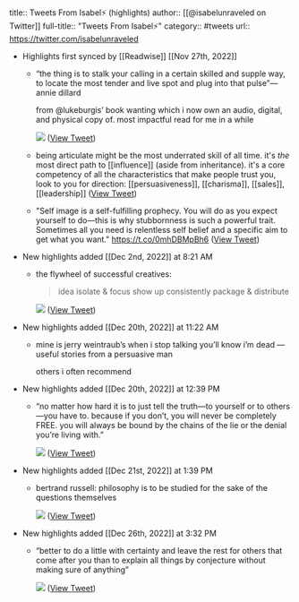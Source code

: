 title:: Tweets From Isabel⚡️ (highlights)
author:: [[@isabelunraveled on Twitter]]
full-title:: "Tweets From Isabel⚡️"
category:: #tweets
url:: https://twitter.com/isabelunraveled

- Highlights first synced by [[Readwise]] [[Nov 27th, 2022]]
	- “the thing is to stalk your calling in a certain skilled and supple way, to locate the most tender and live spot and plug into that pulse”—annie dillard 
	  
	  from @lukeburgis’ book wanting which i now own an audio, digital, and physical copy of. most impactful read for me in a while 
	  
	  ![](https://pbs.twimg.com/media/FiipD7hX0AAxz31.jpg) ([View Tweet](https://twitter.com/isabelunraveled/status/1596711961332703234))
	- being articulate might be the most underrated skill of all time. it's *the* most direct path to [[influence]] (aside from inheritance). it's a core competency of all the characteristics that make people trust you, look to you for direction: [[persuasiveness]], [[charisma]], [[sales]], [[leadership]] ([View Tweet](https://twitter.com/isabelunraveled/status/1590810718294904832))
	- "Self image is a self-fulfilling prophecy. You will do as you expect yourself to do—this is why stubbornness is such a powerful trait. Sometimes all you need is relentless self belief and a specific aim to get what you want."
	  https://t.co/0mhDBMpBh6 ([View Tweet](https://twitter.com/isabelunraveled/status/1596597089538277376))
- New highlights added [[Dec 2nd, 2022]] at 8:21 AM
	- the flywheel of successful creatives:
	  > idea 
	  > isolate & focus
	  > show up consistently 
	  > package & distribute 
	  
	  ![](https://pbs.twimg.com/media/Fi53aVTWAAIpYv4.jpg) ([View Tweet](https://twitter.com/isabelunraveled/status/1598346218446458880))
- New highlights added [[Dec 20th, 2022]] at 11:22 AM
	- mine is jerry weintraub’s when i stop talking you’ll know i’m dead — useful stories from a persuasive man 
	  
	  others i often recommend
- New highlights added [[Dec 20th, 2022]] at 12:39 PM
	- “no matter how hard it is to just tell the truth—to yourself or to others—you have to. because if you don’t, you will never be completely FREE. you will always be bound by the chains of the lie or the denial you’re living with.” 
	  
	  ![](https://pbs.twimg.com/media/FkX2a6WX0CAhgNU.jpg) ([View Tweet](https://twitter.com/isabelunraveled/status/1604959788873535503))
- New highlights added [[Dec 21st, 2022]] at 1:39 PM
	- bertrand russell: philosophy is to be studied for the sake of the questions themselves 
	  
	  ![](https://pbs.twimg.com/media/Fkceba2XoAA4Hsv.jpg) ([View Tweet](https://twitter.com/isabelunraveled/status/1605285253819600896))
- New highlights added [[Dec 26th, 2022]] at 3:32 PM
	- “better to do a little with certainty and leave the rest for others that come after you than to explain all things by conjecture without making sure of anything” 
	  
	  ![](https://pbs.twimg.com/media/Fk1h4djWYAMXMp_.jpg) ([View Tweet](https://twitter.com/isabelunraveled/status/1607048273205903365))